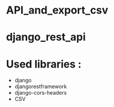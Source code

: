 # API_and_export_csv

# django_rest_api


# Used libraries :

+ django
+ djangorestframework
+ django-cors-headers
+ CSV
